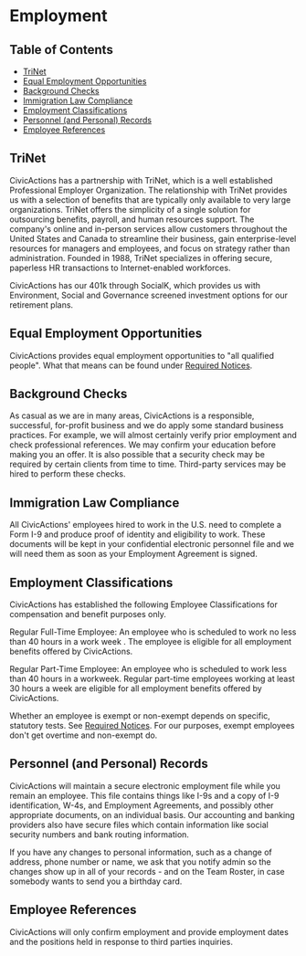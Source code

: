 # Employment

## <a name="toc"></a>Table of Contents

* [TriNet](#trinet)
* [Equal Employment Opportunities](#equal-opportunities)
* [Background Checks](#background-check)
* [Immigration Law Compliance](#immigration-law)
* [Employment Classifications](#employment-classification)
* [Personnel (and Personal) Records](#personrecord)
* [Employee References](#employee-reference)

## <a name="trinet"></a>TriNet

CivicActions has a partnership with TriNet, which is a well established Professional Employer Organization. The relationship with TriNet provides us with a selection of benefits that are typically only available to very large organizations. TriNet offers the simplicity of a single solution for outsourcing benefits, payroll, and human resources support. The company's online and in-person services allow customers throughout the United States and Canada to streamline their business, gain enterprise-level resources for managers and employees, and focus on strategy rather than administration. Founded in 1988, TriNet specializes in offering secure, paperless HR transactions to Internet-enabled workforces.

CivicActions has our 401k through SocialK, which provides us with Environment, Social and Governance screened investment options for our retirement plans.

## <a name="equal-opportunities"></a>Equal Employment Opportunities

CivicActions provides equal employment opportunities to "all qualified people". What that means can be found under [Required Notices](required-notices.md).

## <a name="background-check"></a>Background Checks

As casual as we are in many areas, CivicActions is a responsible, successful, for-profit business and we do apply some standard business practices. For example, we will almost certainly verify prior employment and check professional references. We may confirm your education before making you an offer. It is also possible that a security check may be required by certain clients from time to time. Third-party services may be hired to perform these checks.

## <a name="immigration-law"></a>Immigration Law Compliance

All CivicActions' employees hired to work in the U.S. need to complete a Form I-9 and produce proof of identity and eligibility to work. These documents will be kept in your confidential electronic personnel file and we will need them as soon as your Employment Agreement is signed.

## <a name="employment-classification"></a>Employment Classifications

CivicActions has established the following Employee Classifications for compensation and benefit purposes only.

Regular Full-Time Employee: An employee who is scheduled to work no less than 40 hours in a work week . The employee is eligible for all employment benefits offered by CivicActions.

Regular Part-Time Employee: An employee who is scheduled to work less than 40 hours in a workweek. Regular part-time employees working at least 30 hours a week are eligible for all employment benefits offered by CivicActions.

Whether an employee is exempt or non-exempt depends on specific, statutory tests. See [Required Notices](required-notices.md). For our purposes, exempt employees don't get overtime and non-exempt do.

## <a name="personrecord"></a>Personnel (and Personal) Records

CivicActions will maintain a secure electronic employment file while you remain an employee. This file contains things like I-9s and a copy of I-9 identification, W-4s, and Employment Agreements, and possibly other appropriate documents, on an individual basis. Our accounting and banking providers also have secure files which contain information like social security numbers and bank routing information.

If you have any changes to personal information, such as a change of address, phone number or name, we ask that you notify admin so the changes show up in all of your records - and on the Team Roster, in case somebody wants to send you a birthday card.

## <a name="employee-reference"></a>Employee References

CivicActions will only confirm employment and provide employment dates and the positions held in response to third parties inquiries.
